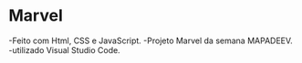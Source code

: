 # Marvel

-Feito com Html, CSS e JavaScript.
-Projeto Marvel da semana MAPADEEV.
-utilizado Visual Studio Code.


